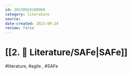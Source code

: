 ```yaml
---
id: 20230924180960
category: literature
source:
date-created: 2023-09-24
review: false
---
```

# [[2. 📝 Literature/SAFe|SAFe]]
#literature,  #agile , #SAFe

